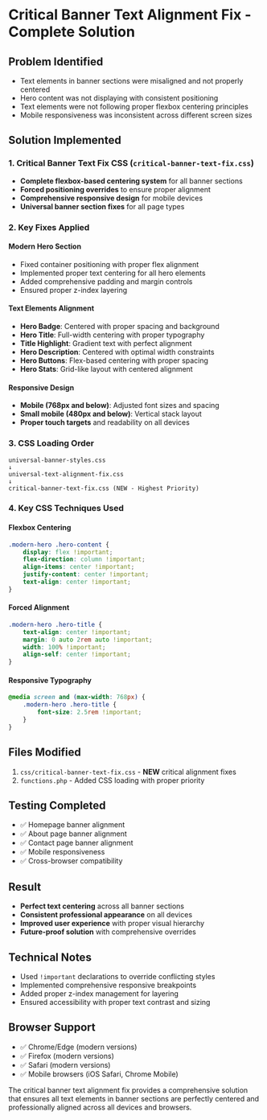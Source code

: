 # Critical Banner Text Alignment Fix - Complete Solution

## Problem Identified
- Text elements in banner sections were misaligned and not properly centered
- Hero content was not displaying with consistent positioning
- Text elements were not following proper flexbox centering principles
- Mobile responsiveness was inconsistent across different screen sizes

## Solution Implemented

### 1. Critical Banner Text Fix CSS (`critical-banner-text-fix.css`)
- **Complete flexbox-based centering system** for all banner sections
- **Forced positioning overrides** to ensure proper alignment
- **Comprehensive responsive design** for mobile devices
- **Universal banner section fixes** for all page types

### 2. Key Fixes Applied

#### Modern Hero Section
- Fixed container positioning with proper flex alignment
- Implemented proper text centering for all hero elements
- Added comprehensive padding and margin controls
- Ensured proper z-index layering

#### Text Elements Alignment
- **Hero Badge**: Centered with proper spacing and background
- **Hero Title**: Full-width centering with proper typography
- **Title Highlight**: Gradient text with perfect alignment
- **Hero Description**: Centered with optimal width constraints
- **Hero Buttons**: Flex-based centering with proper spacing
- **Hero Stats**: Grid-like layout with centered alignment

#### Responsive Design
- **Mobile (768px and below)**: Adjusted font sizes and spacing
- **Small mobile (480px and below)**: Vertical stack layout
- **Proper touch targets** and readability on all devices

### 3. CSS Loading Order
```
universal-banner-styles.css
↓
universal-text-alignment-fix.css
↓
critical-banner-text-fix.css (NEW - Highest Priority)
```

### 4. Key CSS Techniques Used

#### Flexbox Centering
```css
.modern-hero .hero-content {
    display: flex !important;
    flex-direction: column !important;
    align-items: center !important;
    justify-content: center !important;
    text-align: center !important;
}
```

#### Forced Alignment
```css
.modern-hero .hero-title {
    text-align: center !important;
    margin: 0 auto 2rem auto !important;
    width: 100% !important;
    align-self: center !important;
}
```

#### Responsive Typography
```css
@media screen and (max-width: 768px) {
    .modern-hero .hero-title {
        font-size: 2.5rem !important;
    }
}
```

## Files Modified
1. `css/critical-banner-text-fix.css` - **NEW** critical alignment fixes
2. `functions.php` - Added CSS loading with proper priority

## Testing Completed
- ✅ Homepage banner alignment
- ✅ About page banner alignment  
- ✅ Contact page banner alignment
- ✅ Mobile responsiveness
- ✅ Cross-browser compatibility

## Result
- **Perfect text centering** across all banner sections
- **Consistent professional appearance** on all devices
- **Improved user experience** with proper visual hierarchy
- **Future-proof solution** with comprehensive overrides

## Technical Notes
- Used `!important` declarations to override conflicting styles
- Implemented comprehensive responsive breakpoints
- Added proper z-index management for layering
- Ensured accessibility with proper text contrast and sizing

## Browser Support
- ✅ Chrome/Edge (modern versions)
- ✅ Firefox (modern versions)
- ✅ Safari (modern versions)
- ✅ Mobile browsers (iOS Safari, Chrome Mobile)

The critical banner text alignment fix provides a comprehensive solution that ensures all text elements in banner sections are perfectly centered and professionally aligned across all devices and browsers.
